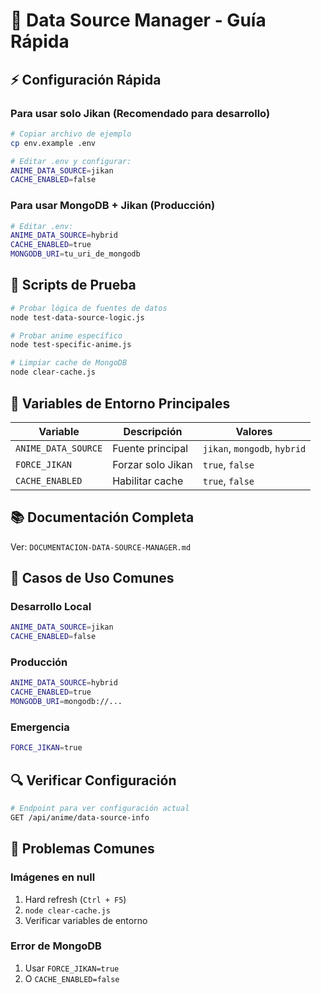 # 🚀 Data Source Manager - Guía Rápida

## ⚡ Configuración Rápida

### Para usar solo Jikan (Recomendado para desarrollo)
```bash
# Copiar archivo de ejemplo
cp env.example .env

# Editar .env y configurar:
ANIME_DATA_SOURCE=jikan
CACHE_ENABLED=false
```

### Para usar MongoDB + Jikan (Producción)
```bash
# Editar .env:
ANIME_DATA_SOURCE=hybrid
CACHE_ENABLED=true
MONGODB_URI=tu_uri_de_mongodb
```

## 🧪 Scripts de Prueba

```bash
# Probar lógica de fuentes de datos
node test-data-source-logic.js

# Probar anime específico
node test-specific-anime.js

# Limpiar cache de MongoDB
node clear-cache.js
```

## 🔧 Variables de Entorno Principales

| Variable | Descripción | Valores |
|----------|-------------|---------|
| `ANIME_DATA_SOURCE` | Fuente principal | `jikan`, `mongodb`, `hybrid` |
| `FORCE_JIKAN` | Forzar solo Jikan | `true`, `false` |
| `CACHE_ENABLED` | Habilitar cache | `true`, `false` |

## 📚 Documentación Completa

Ver: `DOCUMENTACION-DATA-SOURCE-MANAGER.md`

## 🎯 Casos de Uso Comunes

### Desarrollo Local
```bash
ANIME_DATA_SOURCE=jikan
CACHE_ENABLED=false
```

### Producción
```bash
ANIME_DATA_SOURCE=hybrid
CACHE_ENABLED=true
MONGODB_URI=mongodb://...
```

### Emergencia
```bash
FORCE_JIKAN=true
```

## 🔍 Verificar Configuración

```bash
# Endpoint para ver configuración actual
GET /api/anime/data-source-info
```

## 🐛 Problemas Comunes

### Imágenes en null
1. Hard refresh (`Ctrl + F5`)
2. `node clear-cache.js`
3. Verificar variables de entorno

### Error de MongoDB
1. Usar `FORCE_JIKAN=true`
2. O `CACHE_ENABLED=false` 
